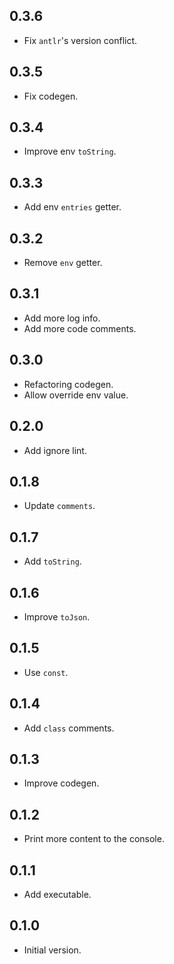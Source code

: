 ## 0.3.6

- Fix `antlr`'s version conflict.

## 0.3.5

- Fix codegen.

## 0.3.4

- Improve env `toString`.

## 0.3.3

- Add env `entries` getter.

## 0.3.2

- Remove `env` getter.

## 0.3.1

- Add more log info.
- Add more code comments.

## 0.3.0

- Refactoring codegen.
- Allow override env value.

## 0.2.0

- Add ignore lint.

## 0.1.8

- Update `comments`.

## 0.1.7

- Add `toString`.

## 0.1.6

- Improve `toJson`.

## 0.1.5

- Use `const`.

## 0.1.4

- Add `class` comments.

## 0.1.3

- Improve codegen.

## 0.1.2

- Print more content to the console.

## 0.1.1

- Add executable.

## 0.1.0

- Initial version.
